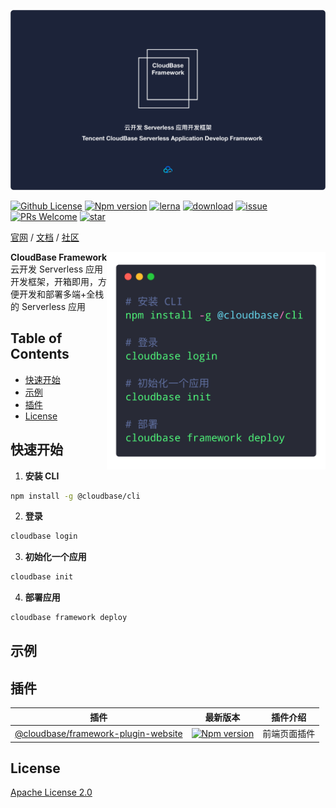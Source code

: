 ![](assets/cloudbase-framework.png)

[![Github License](https://img.shields.io/github/license/TencentCloudBase/cloudbase-framework)](LICENSE)
[![Npm version](https://img.shields.io/npm/v/@cloudbase/framework)](https://www.npmjs.com/package/@cloudbase/cli)
[![lerna](https://img.shields.io/badge/maintained%20with-lerna-cc00ff.svg)](https://lernajs.io/)
[![download](https://img.shields.io/npm/dw/@cloudbase/cli)](https://www.npmjs.com/package/@cloudbase/cli)
[![issue](https://img.shields.io/github/issues/TencentCloudBase/cloudbase-framework)](https://github.com/TencentCloudBase/cloudbase-framework/issues)
[![PRs Welcome](https://img.shields.io/badge/PRs-welcome-brightgreen.svg)](https://github.com/TencentCloudBase/cloudbase-framework/pulls)
[![star](https://img.shields.io/github/stars/TencentCloudBase/cloudbase-framework?style=social)](https://github.com/TencentCloudBase/cloudbase-framework)

[官网](http://cloudbase.net) / [文档](https://docs.cloudbase.net/) / [社区](https://cloudbase.net/community.html)

<img align="right" width="350" src="./assets/quickstart.png" />

**CloudBase Framework** 云开发 Serverless 应用开发框架，开箱即用，方便开发和部署多端+全栈的 Serverless 应用

## Table of Contents

- [快速开始](#quick-start)
- [示例](#examples)
- [插件](#plugins)
- [License](#license)

## <a name="quick-start"></a> 快速开始

1. **安装 CLI**

```bash
npm install -g @cloudbase/cli
```

2. **登录**

```bash
cloudbase login
```

3. **初始化一个应用**

```bash
cloudbase init
```

4. **部署应用**

```bash
cloudbase framework deploy
```

## <a name="examples"></a>示例

## <a name="plugins"></a>插件

| 插件 |  最新版本  | 插件介绍       |
| ------ | ------ | ----------- |
|   [@cloudbase/framework-plugin-website](packages/framework-plugin-website)  |  [![Npm version](https://img.shields.io/npm/v/@cloudbase/framework-plugin-website)](https://www.npmjs.com/package/@cloudbase/framework-plugin-website)     | 前端页面插件 |


## <a name="license"></a>License

[Apache License 2.0](./LICENSE)